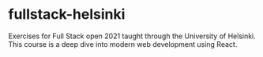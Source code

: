 # fullstack-helsinki
Exercises for Full Stack open 2021 taught through the University of Helsinki. This course is a deep dive into modern web development using React.
